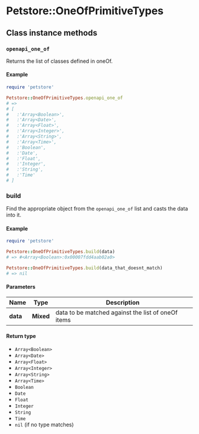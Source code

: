 # Petstore::OneOfPrimitiveTypes

## Class instance methods

### `openapi_one_of`

Returns the list of classes defined in oneOf.

#### Example

```ruby
require 'petstore'

Petstore::OneOfPrimitiveTypes.openapi_one_of
# =>
# [
#   :'Array<Boolean>',
#   :'Array<Date>',
#   :'Array<Float>',
#   :'Array<Integer>',
#   :'Array<String>',
#   :'Array<Time>',
#   :'Boolean',
#   :'Date',
#   :'Float',
#   :'Integer',
#   :'String',
#   :'Time'
# ]
```

### build

Find the appropriate object from the `openapi_one_of` list and casts the data into it.

#### Example

```ruby
require 'petstore'

Petstore::OneOfPrimitiveTypes.build(data)
# => #<Array<Boolean>:0x00007fdd4aab02a0>

Petstore::OneOfPrimitiveTypes.build(data_that_doesnt_match)
# => nil
```

#### Parameters

| Name | Type | Description |
| ---- | ---- | ----------- |
| **data** | **Mixed** | data to be matched against the list of oneOf items |

#### Return type

- `Array<Boolean>`
- `Array<Date>`
- `Array<Float>`
- `Array<Integer>`
- `Array<String>`
- `Array<Time>`
- `Boolean`
- `Date`
- `Float`
- `Integer`
- `String`
- `Time`
- `nil` (if no type matches)

